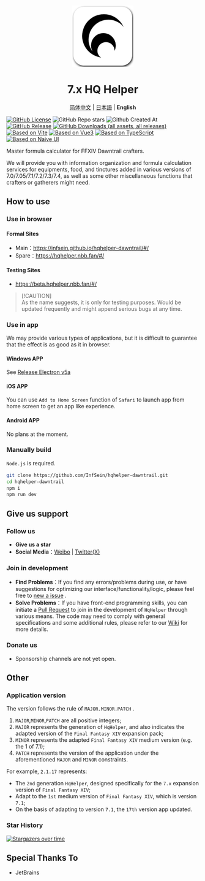 <p align="center">
  <img width="160" alt="icon" height="160" src="/public/icons/logo_v2_shadowed.png" />
</p>

<h1 align="center">7.x HQ Helper</h1>

<p align="center">
  <a href="/README.md">简体中文</a>
  |
  <a href="/docs/README.ja.md">日本語</a>
  |
  <strong>English</strong>
</p>

[![GitHub License](https://img.shields.io/github/license/InfSein/hqhelper-dawntrail?style=flat&logo=github)](/LICENSE) ![GitHub Repo stars](https://img.shields.io/github/stars/InfSein/hqhelper-dawntrail?style=flat&logo=github) ![Github Created At](https://img.shields.io/github/created-at/InfSein/hqhelper-dawntrail?style=flat&logo=github) <br>
[![GitHub Release](https://img.shields.io/github/v/release/InfSein/hqhelper-dawntrail?style=flat&logo=github)](https://github.com/InfSein/hqhelper-dawntrail/releases) [![GitHub Downloads (all assets, all releases)](https://img.shields.io/github/downloads/InfSein/hqhelper-dawntrail/total?style=flat&logo=github)](https://github.com/InfSein/hqhelper-dawntrail/releases) <br>
[![Based on Vite](https://img.shields.io/badge/Vite-5.4.2-646CFF?style=flat&logo=vite)](https://github.com/vitejs/vite) [![Based on Vue3](https://img.shields.io/badge/Vue-3.4.38-4FC08D?style=flat&logo=vue.js)](https://github.com/vuejs/core) [![Based on TypeScript](https://img.shields.io/badge/TypeScript-5.5.4-3178C6?style=flat&logo=typescript)](https://github.com/microsoft/TypeScript) [![Based on Naive UI](https://img.shields.io/badge/Naive%20UI-2.39.0-008080?style=flat&logo=npm)](https://github.com/tusen-ai/naive-ui)

Master formula calculator for FFXIV Dawntrail crafters.

We will provide you with information organization and formula calculation services for equipments, food, and tinctures added in various versions of 7.0/7.05/7.1/7.2/7.3/7.4, as well as some other miscellaneous functions that crafters or gatherers might need.

## How to use

### Use in browser

#### Formal Sites

* Main：https://infsein.github.io/hqhelper-dawntrail/#/
* Spare：https://hqhelper.nbb.fan/#/

#### Testing Sites

* https://beta.hqhelper.nbb.fan/#/

> [!CAUTION]\
> As the name suggests, it is only for testing purposes.
> Would be updated frequently and might append serious bugs at any time.

### Use in app

We may provide various types of applications, but it is difficult to guarantee that the effect is as good as it in browser.

#### Windows APP

See [Release Electron v5a](https://github.com/InfSein/hqhelper-dawntrail/releases/tag/electron.v5a)

#### iOS APP

You can use `Add to Home Screen` function of `Safari` to launch app from home screen to get an app like experience.

#### Android APP

No plans at the moment.

### Manually build

`Node.js` is required.

```sh
git clone https://github.com/InfSein/hqhelper-dawntrail.git
cd hqhelper-dawntrail
npm i
npm run dev
```

## Give us support

### Follow us

* **Give us a star**
* **Social Media**：[Weibo](https://weibo.com/u/7870808507) | [Twitter(X)](https://twitter.com/FF14_HqHelper)

### Join in development

* **Find Problems**：If you find any errors/problems during use, or have suggestions for optimizing our interface/functionality/logic, please feel free to [new a issue](https://github.com/InfSein/hqhelper-dawntrail/issues/new) .
* **Solve Problems**：If you have front-end programming skills, you can initiate a [Pull Request](https://github.com/InfSein/hqhelper-dawntrail/pulls) to join in the development of `HqHelper` through various means. The code may need to comply with general specifications and some additional rules, please refer to our [Wiki](https://github.com/InfSein/hqhelper-dawntrail/wiki) for more details.

### Donate us

* Sponsorship channels are not yet open.

## Other

### Application version

The version follows the rule of `MAJOR.MINOR.PATCH` .

1. `MAJOR`,`MINOR`,`PATCH` are all positive integers;
2. `MAJOR` represents the generation of `HqHelper`, and also indicates the adapted version of the `Final Fantasy XIV` expansion pack;
3. `MINOR` represents the adapted `Final Fantasy XIV` medium version (e.g. the 1 of 7.1);
4. `PATCH` represents the version of the application under the aforementioned `MAJOR` and `MINOR` constraints.

For example, `2.1.17` represents:

- The `2nd` generation `HqHelper`, designed specifically for the `7.x` expansion version of `Final Fantasy XIV`;
- Adapt to the `1st` medium version of `Final Fantasy XIV`, which is version `7.1`;
- On the basis of adapting to version `7.1`, the `17th` version app updated.

### Star History

[![Stargazers over time](https://starchart.cc/InfSein/hqhelper-dawntrail.svg?variant=adaptive)](https://starchart.cc/InfSein/hqhelper-dawntrail)

## Special Thanks To

* JetBrains 
